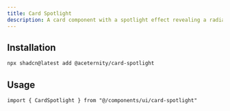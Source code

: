 ```yaml
---
title: Card Spotlight
description: A card component with a spotlight effect revealing a radial gradient background
---
```


## Installation

```bash
npx shadcn@latest add @aceternity/card-spotlight
```

## Usage

```tsx showLineNumbers
import { CardSpotlight } from "@/components/ui/card-spotlight"
```
